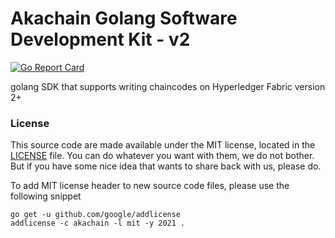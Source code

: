 # Akachain Golang Software Development Kit - v2

[![Go Report Card](https://goreportcard.com/badge/github.com/Akachain/akc-go-sdk-v2)](https://goreportcard.com/report/github.com/Akachain/akc-go-sdk-v2)

golang SDK that supports writing chaincodes on Hyperledger Fabric version 2+


### License
This source code are made available under the MIT license, located in the [LICENSE](LICENSE) file. You can do whatever you want with them, we do not bother. But if you have some nice idea that wants to share back with us, please do. 

To add MIT license header to new source code files, please use the following snippet
````
go get -u github.com/google/addlicense
addlicense -c akachain -l mit -y 2021 .
````